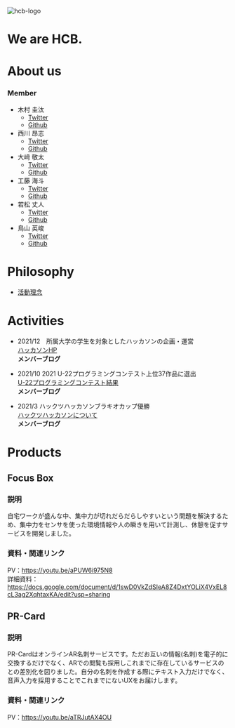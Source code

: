 ![hcb-logo](https://user-images.githubusercontent.com/45535345/155833011-e266b446-c371-4d42-b929-92fabc7d948b.jpeg)
# We are HCB.

# About us
### Member
- 木村 圭汰
    - [Twitter]()
    - [Github](https://github.com/kiksun)
- 西川 昂志
    - [Twitter]()
    - [Github](https://github.com/takatakunishi)
- 大﨑 敬太
    - [Twitter]()
    - [Github](https://github.com/KeitaOsaki)
- 工藤 海斗
    - [Twitter]()
    - [Github](https://github.com/KaitoKudou)
- 若松 丈人
    - [Twitter]()
    - [Github](https://github.com/take-2405)
- 鳥山 英峻
    - [Twitter]()
    - [Github](https://github.com/zekuta-x)

# Philosophy
- [活動理念](https://github.com/Hokkaido-cheese-beef/.github/blob/main/philosophy.md)

# Activities
- 2021/12　所属大学の学生を対象としたハッカソンの企画・運営  
[ハッカソンHP](https://sites.google.com/view/smile-hackathon "Smile Hackathon Page")  
**メンバーブログ**
- 2021/10 2021 U-22プログラミングコンテスト上位37作品に選出  
[U-22プログラミングコンテスト結果](https://u22procon.com/report/ "U-22 Programming Contest Page")  
**メンバーブログ**

- 2021/3 ハックツハッカソンブラキオカップ優勝  
[ハックツハッカソンについて](https://cup.hackz.team/brachio/ "Hacks Hackathon Page")  
**メンバーブログ**


# Products
## Focus Box
### 説明
自宅ワークが盛んな中、集中力が切れだらだらしやすいという問題を解決するため、集中力をセンサを使った環境情報や人の瞬きを用いて計測し、休憩を促すサービスを開発しました。
### 資料・関連リンク
PV：https://youtu.be/aPUW6i975N8  
詳細資料：https://docs.google.com/document/d/1swD0VkZdSIeA8Z4DxtYOLiX4VxEL8cL3ag2XqhtaxKA/edit?usp=sharing

## PR-Card  
### 説明
PR-CardはオンラインAR名刺サービスです。ただお互いの情報(名刺)を電子的に交換するだけでなく、ARでの閲覧も採用しこれまでに存在しているサービスのとの差別化を図りました。自分の名刺を作成する際にテキスト入力だけでなく、音声入力を採用することでこれまでにないUXをお届けします。
### 資料・関連リンク
PV：https://youtu.be/aTRJutAX4OU  
